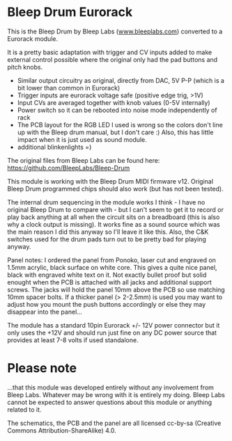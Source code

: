 Bleep Drum Eurorack
===================

This is the Bleep Drum by Bleep Labs (www.bleeplabs.com) converted to a Eurorack module.


It is a pretty basic adaptation with trigger and CV inputs added to make external control possible where the original only had the pad buttons and pitch knobs.

* Similar output circuitry as original, directly from DAC, 5V P-P (which is a bit lower than common in Eurorack)
* Trigger inputs are eurorack voltage safe (positive edge trig, >1V)
* Input CVs are averaged together with knob values (0-5V internally)  
* Power switch so it can be rebooted into noise mode independently of rack 
* The PCB layout for the RGB LED I used is wrong so the colors don't line up with the Bleep drum manual, but I don't care :) Also, this has little impact when it is just used as sound module.
* additional blinkenlights =) 


The original files from Bleep Labs can be found here: https://github.com/BleepLabs/Bleep-Drum 


This module is working with the Bleep Drum MIDI firmware v12. Original Bleep Drum programmed chips should also work (but has not been tested).  

The internal drum sequencing in the module works I think - I have no original Bleep Drum to compare with - but I can't seem to get it to record or play back anything at all when the circuit sits on a breadboard (this is also why a clock output is missing).
It works fine as a sound source which was the main reason I did this anyway so I'll leave it like this. Also, the C&K switches used for the drum pads turn out to be pretty bad for playing anyway.


Panel notes: I ordered the panel from Ponoko, laser cut and engraved on 1.5mm acrylic, black surface on white core. This gives a quite nice panel, black with engraved white text on it. Not exactly bullet proof but solid enought when the PCB is attached with all jacks and additional support screws. The jacks will hold the panel 10mm above the PCB so use matching 10mm spacer bolts. 
If a thicker panel (> 2-2.5mm) is used you may want to adjust how you mount the push buttons accordingly or else they may disappear into the panel... 


The module has a standard 10pin Eurorack +/- 12V power connector but it only uses the +12V and should run just fine on any DC power source that provides at least 7-8 volts if used standalone.  


Please note
===========
...that this module was developed entirely without any involvement from Bleep Labs. Whatever may be wrong with it is entirely my doing. Bleep Labs cannot be expected to answer questions about this module or anything related to it. 


The schematics, the PCB and the panel are all licensed cc-by-sa (Creative Commons Attribution-ShareAlike) 4.0. 


